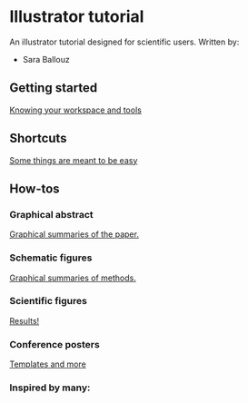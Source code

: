 # Illustrator tutorial

An illustrator tutorial designed for scientific users.
Written by: 
- Sara Ballouz

## Getting started 
[Knowing your workspace and tools](/lessons/intro.md)   

## Shortcuts 
[Some things are meant to be easy](/lessons/shortcuts.md)   

## How-tos
### Graphical abstract
[Graphical summaries of the paper.](/lessons/graphical_abstracts.md)   

### Schematic figures
[Graphical summaries of methods.](/lessons/schematics.md)   

### Scientific figures
[Results!](/lessons/figures.md)   

### Conference posters
[Templates and more](/lessons/posters.md)   


### Inspired by many: 
